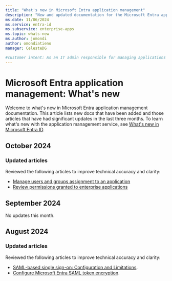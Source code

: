 ```yaml
---
title: "What's new in Microsoft Entra application management"
description: "New and updated documentation for the Microsoft Entra application management."
ms.date: 11/06/2024
ms.service: entra-id
ms.subservice: enterprise-apps
ms.topic: whats-new
ms.author: jomondi
author: omondiatieno
manager: CelesteDG

#customer intent: As an IT admin responsible for managing applications in Microsoft Entra ID, I want to stay updated on new documentation and significant updates, so that I can effectively manage and troubleshoot application-related issues in the platform.
---
```


# Microsoft Entra application management: What's new

Welcome to what's new in Microsoft Entra application management documentation. This article lists new docs that have been added and those articles that have had significant updates in the last three months. To learn what's new with the application management service, see [What's new in Microsoft Entra ID](~/fundamentals/whats-new.md).

## October 2024

### Updated articles

Reviewed the following articles to improve technical accuracy and clarity:

- [Manage users and groups assignment to an application](assign-user-or-group-access-portal.md)
- [Review permissions granted to enterprise applications](manage-application-permissions.md)

## September 2024

No updates this month.

## August 2024

### Updated articles

Reviewed the following articles to improve technical accuracy and clarity:

- [SAML-based single sign-on: Configuration and Limitations](migrate-adfs-saml-based-sso.md).
- [Configure Microsoft Entra SAML token encryption](howto-saml-token-encryption.md).
